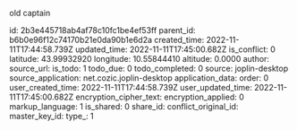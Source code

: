 old captain 

id: 2b3e445718ab4af78c10fc1be4ef53ff
parent_id: b6b0e96f12c74170b21e0da90b1e6d2a
created_time: 2022-11-11T17:44:58.739Z
updated_time: 2022-11-11T17:45:00.682Z
is_conflict: 0
latitude: 43.99932920
longitude: 10.55844410
altitude: 0.0000
author: 
source_url: 
is_todo: 1
todo_due: 0
todo_completed: 0
source: joplin-desktop
source_application: net.cozic.joplin-desktop
application_data: 
order: 0
user_created_time: 2022-11-11T17:44:58.739Z
user_updated_time: 2022-11-11T17:45:00.682Z
encryption_cipher_text: 
encryption_applied: 0
markup_language: 1
is_shared: 0
share_id: 
conflict_original_id: 
master_key_id: 
type_: 1